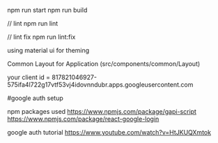 npm run start 
npm run build 


// lint
npm run lint 

// lint fix 
npm run lint:fix



using material ui for theming 

Common Layout for Application (src/components/common/Layout)


<!-- testingdummyuser139@gmail.com -->

your client id = 817821046927-575ifa4l722g17vtf53vj4idovnndubr.apps.googleusercontent.com

#google auth setup

npm packages used 
https://www.npmjs.com/package/gapi-script
https://www.npmjs.com/package/react-google-login

google auth tutorial
https://www.youtube.com/watch?v=HtJKUQXmtok